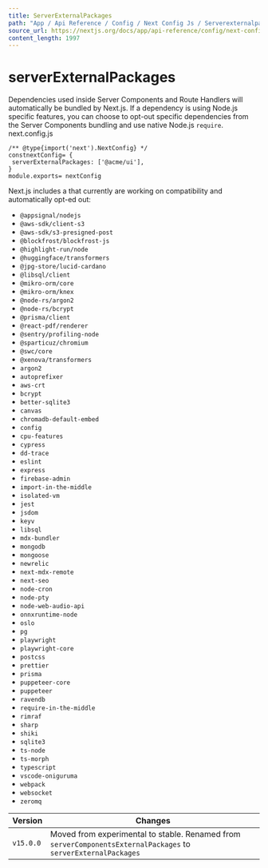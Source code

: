 ```yaml
---
title: ServerExternalPackages
path: "App / Api Reference / Config / Next Config Js / Serverexternalpackages"
source_url: https://nextjs.org/docs/app/api-reference/config/next-config-js/serverExternalPackages
content_length: 1997
---
```


# serverExternalPackages
Dependencies used inside Server Components and Route Handlers will automatically be bundled by Next.js.
If a dependency is using Node.js specific features, you can choose to opt-out specific dependencies from the Server Components bundling and use native Node.js `require`.
next.config.js
```
/** @type{import('next').NextConfig} */
constnextConfig= {
 serverExternalPackages: ['@acme/ui'],
}
module.exports= nextConfig
```

Next.js includes a that currently are working on compatibility and automatically opt-ed out:
  * `@appsignal/nodejs`
  * `@aws-sdk/client-s3`
  * `@aws-sdk/s3-presigned-post`
  * `@blockfrost/blockfrost-js`
  * `@highlight-run/node`
  * `@huggingface/transformers`
  * `@jpg-store/lucid-cardano`
  * `@libsql/client`
  * `@mikro-orm/core`
  * `@mikro-orm/knex`
  * `@node-rs/argon2`
  * `@node-rs/bcrypt`
  * `@prisma/client`
  * `@react-pdf/renderer`
  * `@sentry/profiling-node`
  * `@sparticuz/chromium`
  * `@swc/core`
  * `@xenova/transformers`
  * `argon2`
  * `autoprefixer`
  * `aws-crt`
  * `bcrypt`
  * `better-sqlite3`
  * `canvas`
  * `chromadb-default-embed`
  * `config`
  * `cpu-features`
  * `cypress`
  * `dd-trace`
  * `eslint`
  * `express`
  * `firebase-admin`
  * `import-in-the-middle`
  * `isolated-vm`
  * `jest`
  * `jsdom`
  * `keyv`
  * `libsql`
  * `mdx-bundler`
  * `mongodb`
  * `mongoose`
  * `newrelic`
  * `next-mdx-remote`
  * `next-seo`
  * `node-cron`
  * `node-pty`
  * `node-web-audio-api`
  * `onnxruntime-node`
  * `oslo`
  * `pg`
  * `playwright`
  * `playwright-core`
  * `postcss`
  * `prettier`
  * `prisma`
  * `puppeteer-core`
  * `puppeteer`
  * `ravendb`
  * `require-in-the-middle`
  * `rimraf`
  * `sharp`
  * `shiki`
  * `sqlite3`
  * `ts-node`
  * `ts-morph`
  * `typescript`
  * `vscode-oniguruma`
  * `webpack`
  * `websocket`
  * `zeromq`


Version| Changes  
---|---  
`v15.0.0`| Moved from experimental to stable. Renamed from `serverComponentsExternalPackages` to `serverExternalPackages`
